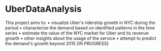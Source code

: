 # UberDataAnalysis
This project aims to: • visualize Uber's ridership growth in NYC during the period • characterize the demand based on identified patterns in the time series • estimate the value of the NYC market for Uber and its revenue growth • other insights about the usage of the service • attempt to predict the demand's growth beyond 2015 [IN PROGRESS]
